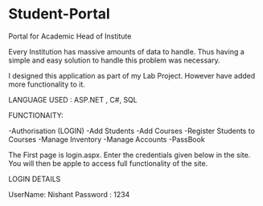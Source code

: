 # Student-Portal
Portal for Academic Head of Institute


Every Institution has massive amounts of data to handle. Thus having a simple and easy solution to handle this problem was necessary. 

I designed this application as part of my Lab Project. However have added more functionality to it.

LANGUAGE USED : ASP.NET , C#, SQL


FUNCTIONAITY:

  -Authorisation (LOGIN)
  -Add Students
  -Add Courses
  -Register Students to Courses
  -Manage Inventory
  -Manage Accounts
  -PassBook
  
  

  
  The First page is login.aspx. Enter the credentials given below in the site. You will then be apple to access full 
  functionality of the site.
  
  
  LOGIN DETAILS
  
  UserName: Nishant
  Password : 1234
